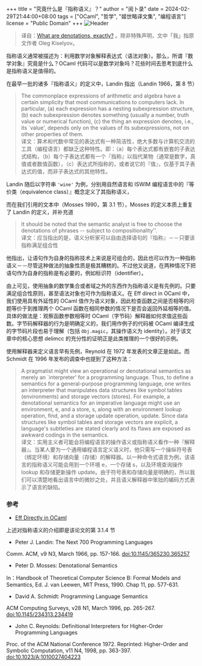 +++
title = "究竟什么是『指称语义』？"
author = "阅卜录"
date = 2024-02-29T21:44:00+08:00
tags = ["OCaml", "哲学", "姬世略译文集", "编程语言"]
license = "Public Domain"
+++
![Header](d5fceb6532643d0d84ffe09c40c481ecdf59e15a.gif)

 > 
 > 译自：[What are denotations, exactly?](https://okmij.org/ftp/Denotational.html#intro) 。除非特殊声明，文中「我」指原文作者 Oleg Kiselyov。

指称语义通常被描述为：利用数学对象解释表达式（语法对象）。那么，所谓『数学对象』究竟是什么？OCaml 代码可以是数学对象吗？花些时间去思考到底什么是指称语义是值得的。

在最早一批的诸多『指称语义』的定义中，Landin 指出（Landin 1966，第 8 节）

 > 
 >  The commonplace expressions of arithmetic and algebra have a certain simplicity that most communications to computers lack. In particular, (a) each expression has a nesting subexpression structure, (b) each subexpression denotes something (usually a number, truth value or numerical function), (c) the thing an expression denotes, i.e., its `value', depends only on the values of its subexpressions, not on other properties of them.  
 >  译文：算术和代数中常见的表达式有一种简洁性，绝大多数与计算机交流的工具（编程语言）都缺乏这种特性。即：（a）每个表达式都有嵌套的子表达式结构，（b）每个子表达式都有一个『指称』以指代某物（通常是数字，真值或者数值函数），（c）表达式所指称的，或者说它的『值』，仅基于其子表达式的值，而非子表达式的其他特性。

Landin 随后以字符串 `'wine'` 为例，分别用自然语言和 ISWIM 编程语言中的『等价类（equivalence class）』概念定义了其指称语义，

而在我们引用的文本中（Mosses 1990，第 3.1 节），Mosses 的定义本质上重复了 Landin 的定义，并补充道

 > 
 >  It should be noted that the semantic analyst is free to choose the denotations of phrases -- subject to compositionality''.   
 >  译文：应当指出的是，语义分析家可以自由选择语句的『指称』－－只要该指称满足组合性

他指出，让语句作为自身的指称技术上来说是可组合的，因此也可以作为一种指称语义－－尽管这种做法的抽象性质是极其糟糕的。不过他又说道，在两种情况下把语句作为自身的指称是有必要的，例如标识符（identifier）。

由上可见，使用抽象的数学集合或者域之外的东西作为指称语义是有先例的。只要满足组合性原则，甚至语法对象也可作为指称语义。在 Eff direct in OCaml 中，我们使用具有外延性的 OCaml 值作为语义对象，因此检查函数之间是否相等的问题等价于到推理两个 OCaml 函数在相同参数的情况下是否会返回外延相等的值。具体的做法是：观察函数参数相等时 OCaml（字节码）解释器如何求值这些函数。字节码解释器的行为是明确定义的，我们用作例子的代码被 OCaml 编译生成的字节码片段也易于理解（包括 `Obj.magic`，其操作语义为 identity）。对于该文章中的核心思想 delimcc 的充分性的证明正是此类推理的一个很好的示例。

使用解释器来定义语言早有先例，Reynold 在 1972 年发表的文章正是如此。而 Schmidt 在 1996 年发布的调查中也提到了这种方法：

 > 
 >  A pragmatist might view an operational or denotational semantics as merely an `interpreter' for a programming language. Thus, to define a semantics for a general-purpose programming language, one writes an interpreter that manipulates data structures like symbol tables (environments) and storage vectors (stores). For example, a denotational semantics for an imperative language might use an environment, e, and a store, s, along with an environment lookup operation, find, and a storage update operation, update. Since data structures like symbol tables and storage vectors are explicit, a language's subtleties are stated clearly and its flaws are exposed as awkward codings in the semantics.  
 >  译文：实用主义者可能会将编程语言的操作语义或指称语义看作一种『解释器』。当某人要为一个通用编程语言定义语义时，他只需写一个操纵符号表（绑定环境）和存储向量（存储）的解释器。以一种命令式语言为例，该语言的指称语义可能会用到一个环境 e，一个存储 s，以及环境查询操作 lookup 和存储更新操作 update。由于符号表和存储向量是明确的，所以我们可以清楚地看出语言中的微妙之处，并且语义解释器中笨拙的编码方式表示了语言的缺陷。

### 参考

* [Eff Directly in OCaml](https://okmij.org/ftp/Denotational.html#eff)

上述对指称语义的介绍即是该论文的第 3.1.4 节

* Peter J. Landin: The Next 700 Programming Languages

Comm. ACM, v9 N3, March 1966, pp. 157-166. [doi:10.1145/365230.365257](http://dx.doi.org/10.1145/365230.365257)

* Peter D. Mosses: Denotational Semantics

In：Handbook of Theoretical Computer Science B: Formal Models and Semantics, Ed. J. van Leewen, MIT Press, 1990. Chap 11, pp. 577-631.

* David A. Schmidt: Programming Language Semantics

ACM Computing Surveys, v28 N1, March 1996, pp. 265-267. [doi:10.1145/234313.234419](http://dx.doi.org/10.1145/234313.234419)

* John C. Reynolds: Definitional Interpreters for Higher-Order Programming Languages

Proc. of the ACM National Conference 1972. Reprinted: Higher-Order and Symbolic Computation, v11 N4, 1998, pp. 363-397. [doi:10.1023/A:1010027404223](http://dx.doi.org/10.1023/A:1010027404223)
